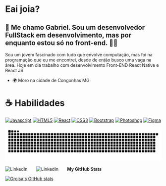 # Eai joia?
:vulcan_salute: Me chamo Gabriel. Sou um desenvolvedor FullStack em desenvolvimento, mas por enquanto estou só no front-end. 🧑‍💻
------------------------------------------------------------------------------------------------

Sou um jovem fascinado com tudo que envolve computação, mas foi na programação que eu me encontrei, desde de então busco uma vaga na área. Hoje em dia trabalho com desenvolvimento Front-END React Native e React JS
* 🌍 Moro na cidade de Congonhas MG

# :coffee: Habilidades

<p align="left">
<a href="https://developer.mozilla.org/en-US/docs/Web/JavaScript" target="_blank" rel="noreferrer"><img src="https://raw.githubusercontent.com/danielcranney/readme-generator/main/public/icons/skills/javascript-colored.svg" width="36" height="36" alt="Javascript" /></a>
<a href="https://developer.mozilla.org/en-US/docs/Glossary/HTML5" target="_blank" rel="noreferrer"><img src="https://raw.githubusercontent.com/danielcranney/readme-generator/main/public/icons/skills/html5-colored.svg" width="36" height="36" alt="HTML5" /></a>
<a href="https://reactjs.org/" target="_blank" rel="noreferrer"><img src="https://raw.githubusercontent.com/danielcranney/readme-generator/main/public/icons/skills/react-colored.svg" width="36" height="36" alt="React" /></a>
<a href="https://www.w3.org/TR/CSS/#css" target="_blank" rel="noreferrer"><img src="https://raw.githubusercontent.com/danielcranney/readme-generator/main/public/icons/skills/css3-colored.svg" width="36" height="36" alt="CSS3" /></a>
<a href="https://getbootstrap.com/" target="_blank" rel="noreferrer"><img src="https://raw.githubusercontent.com/danielcranney/readme-generator/main/public/icons/skills/bootstrap-colored.svg" width="36" height="36" alt="Bootstrap" /></a>
<a href="https://www.adobe.com/uk/products/photoshop.html" target="_blank" rel="noreferrer"><img src="https://raw.githubusercontent.com/danielcranney/readme-generator/main/public/icons/skills/photoshop-colored.svg" width="36" height="36" alt="Photoshop" /></a>
<a href="https://www.figma.com/" target="_blank" rel="noreferrer"><img src="https://raw.githubusercontent.com/danielcranney/readme-generator/main/public/icons/skills/figma-colored.svg" width="36" height="36" alt="Figma" /></a>
</p>

![Snake animation](https://github.com/AnaProgramando/AnaProgramando/blob/output/github-contribution-grid-snake.svg)

[<img align="left" alt="LinkedIn" width="100px" src="https://img.shields.io/badge/LinkedIn-0077B5?style=for-the-badge&logo=linkedin&logoColor=white"/>](https://www.linkedin.com/in/gabriel-eduardo-rosa-97500622a)


[<img align="left" alt="LinkedIn" width="100px" src="https://img.shields.io/badge/Instagram-E4405F?style=for-the-badge&logo=instagram&logoColor=white"/>](https://www.instagram.com/gabriel.s_rosa/)




<b>My GitHub Stats</b>

<a href="http://www.github.com/Groisa"><img src="https://github-readme-stats.vercel.app/api?username=Groisa&show_icons=true&hide=&count_private=true&title_color=0891b2&text_color=ffffff&icon_color=0891b2&bg_color=1c1917&hide_border=true&show_icons=true" alt="Groisa's GitHub stats" /></a>


